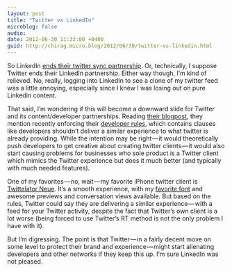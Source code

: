 ```yaml
---
layout: post
title: "Twitter vs LinkedIn"
microblog: false
audio: 
date: 2012-06-30 11:33:00 +0400
guid: http://chirag.micro.blog/2012/06/30/twitter-vs-linkedin.html
---
```

<p>So LinkedIn <a href="http://blog.linkedin.com/2012/06/29/sharing-on-linkedin-twitter/" target="_blank">ends their twitter sync partnership</a>. Or, technically, I suppose Twitter ends their LinkedIn partnership. Either way though, I’m kind of relieved. No, really, logging into LinkedIn to see a clone of my twitter feed was a little annoying, especially since I knew I was losing out on pure Linkedin content.</p>
<p>That said, I’m wondering if this will become a downward slide for Twitter and its content/developer partnerships. Reading <a href="https://dev.twitter.com/blog/delivering-consistent-twitter-experience" target="_blank">their blogpost</a>, they mention recently enforcing their <a href="https://dev.twitter.com/terms/api-terms" target="_blank">developer rules</a>, which contains clauses like developers shouldn’t deliver a similar experience to what twitter is already providing. While the intention may be right — it would theoretically push developers to get creative about creating twitter clients — it would also start causing problems for businesses who sole product is a Twitter client which mimics the Twitter experience but does it much better (and typically with much needed features).</p>
<p>One of my favorites — no, wait — my favorite iPhone twitter client is <a href="http://stone.com/neue/" target="_blank">Twittelator Neue</a>. It’s a smooth experience, with my <a href="http://eye.chirag.biz/ooh-helvetica-love-my-day-is-complete" target="_blank">favorite font</a> and awesome previews and conversation views available. But based on the rules, Twitter could say they are delivering a similar experience — with a feed for your Twitter activity, despite the fact that Twitter’s own client is a lot worse (being forced to use Twitter’s RT method is not the only problem I have with it).</p>
<p>But I’m digressing. The point is that Twitter — in a fairly decent move on some level to protect their brand and experience — might start alienating developers and other networks if they keep this up. I’m sure LinkedIn was not pleased.</p>
